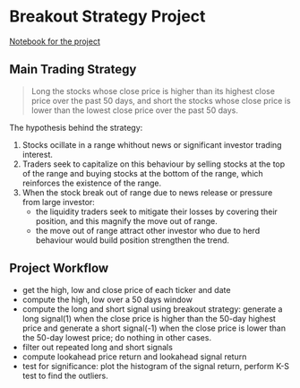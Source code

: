 # Breakout Strategy Project
[Notebook for the project](project_2_starter.ipynb)

## Main Trading Strategy
>Long the stocks whose close price is higher than its highest close price over the past 50 days, and short the stocks whose close price is lower than the lowest close price over the past 50 days.

The hypothesis behind the strategy:
1. Stocks ocillate in a range whithout news or significant investor trading interest.
2. Traders seek to capitalize on this behaviour by selling stocks at the top of the range and buying stocks at the bottom of the range, which reinforces the existence of the range.
3. When the stock break out of range due to news release or pressure from large investor:
   - the liquidity traders seek to mitigate their losses by covering their position, and this magnify the move out of range.
   - the move out of range attract other investor who due to herd behaviour would build position strengthen the trend.
  
## Project Workflow
- get the high, low and close price of each ticker and date
- compute the high, low over a 50 days window
- compute the long and short signal using breakout strategy:
  generate a long signal(1) when the close price is higher than the 50-day highest price and generate a short signal(-1) when the close price is lower than the 50-day lowest price; do nothing in other cases.
- filter out repeated long and short signals
- compute lookahead price return and lookahead signal return
- test for significance:
  plot the histogram of the signal return, perform K-S test to find the outliers.
